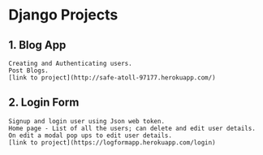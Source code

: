 # Django Projects

## 1. Blog App
	Creating and Authenticating users.
	Post Blogs. 
	[link to project](http://safe-atoll-97177.herokuapp.com/)
      
## 2. Login Form
	Signup and login user using Json web token.
	Home page - List of all the users; can delete and edit user details.
	On edit a modal pop ups to edit user details.
	[link to project](https://logformapp.herokuapp.com/login)
	
